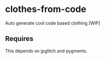 # clothes-from-code
Auto generate cool code based clothing [WIP]

## Requires

This depends on jpglitch and pygments.